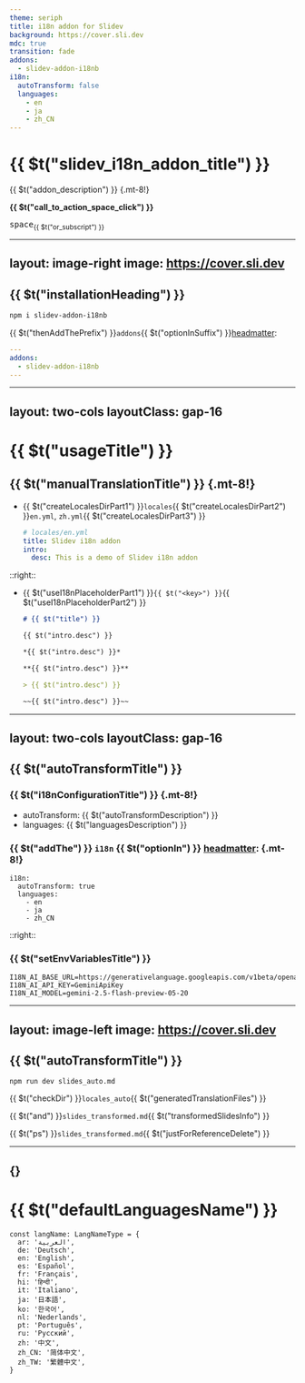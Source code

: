 ```yaml
---
theme: seriph
title: i18n addon for Slidev
background: https://cover.sli.dev
mdc: true
transition: fade
addons:
  - slidev-addon-i18nb
i18n:
  autoTransform: false
  languages:
    - en
    - ja
    - zh_CN
---
```


# {{ $t("slidev_i18n_addon_title") }}

<div v-click>

{{ $t("addon_description") }} {.mt-8!}

</div>

<div @click="$slidev.nav.next" class="abs-b mb-1 w-1/2 cursor-pointer rounded-lg mx-auto flex flex-row justify-center items-center gap-1" bg="white op-10" hover:bg="op-20">

  <div>

  **{{ $t("call_to_action_space_click") }}**

  </div>

  <div>
    <carbon:interface-usage />
  </div>

  <div mb-2>
    <kbd>space</kbd><sub ml-1>{{ $t("or_subscript") }}</sub>
  </div>

  <div>
    <lucide:mouse-pointer-click />
  </div>

</div>

<div class="abs-br m-6 text-xl">
  <a href="https://github.com/slidevjs/slidev" target="_blank" class="slidev-icon-btn">
    <carbon:logo-github />
  </a>
</div>

---
layout: image-right
image: https://cover.sli.dev
---

## {{ $t("installationHeading") }}

```bash
npm i slidev-addon-i18nb
```

{{ $t("thenAddThePrefix") }}`addons`{{ $t("optionInSuffix") }}[headmatter](https://sli.dev/custom/#headmatter):

```yaml
---
addons:
  - slidev-addon-i18nb
---
```

---
layout: two-cols
layoutClass: gap-16
---

# {{ $t("usageTitle") }}

## {{ $t("manualTranslationTitle") }} {.mt-8!}

- {{ $t("createLocalesDirPart1") }}`locales`{{ $t("createLocalesDirPart2") }}`en.yml`, `zh.yml`{{ $t("createLocalesDirPart3") }}

  ```yaml
  # locales/en.yml
  title: Slidev i18n addon
  intro:
    desc: This is a demo of Slidev i18n addon
  ```

::right::

- {{ $t("useI18nPlaceholderPart1") }}`{{ $t("<key>") }}`{{ $t("useI18nPlaceholderPart2") }}

  ````md
  # {{ $t("title") }}

  {{ $t("intro.desc") }}

  *{{ $t("intro.desc") }}*

  **{{ $t("intro.desc") }}**

  > {{ $t("intro.desc") }}

  ~~{{ $t("intro.desc") }}~~
  ````

---
layout: two-cols
layoutClass: gap-16
---

## {{ $t("autoTransformTitle") }}

### {{ $t("i18nConfigurationTitle") }} {.mt-8!}

<v-click>

- autoTransform: {{ $t("autoTransformDescription") }}
- languages: {{ $t("languagesDescription") }}

</v-click>

<v-click>

### {{ $t("addThe") }} `i18n` {{ $t("optionIn") }} [headmatter](https://sli.dev/custom/#headmatter): {.mt-8!}

```
i18n:
  autoTransform: true
  languages:
    - en
    - ja
    - zh_CN
```

</v-click>

::right::

<v-click>

### {{ $t("setEnvVariablesTitle") }}

```
I18N_AI_BASE_URL=https://generativelanguage.googleapis.com/v1beta/openai/
I18N_AI_API_KEY=GeminiApiKey
I18N_AI_MODEL=gemini-2.5-flash-preview-05-20
```

</v-click>

---
layout: image-left
image: https://cover.sli.dev
---

## {{ $t("autoTransformTitle") }}

```
npm run dev slides_auto.md
```

{{ $t("checkDir") }}`locales_auto`{{ $t("generatedTranslationFiles") }}

{{ $t("and") }}`slides_transformed.md`{{ $t("transformedSlidesInfo") }}

{{ $t("ps") }}`slides_transformed.md`{{ $t("justForReferenceDelete") }}

---
{}
---

# {{ $t("defaultLanguagesName") }}

```
const langName: LangNameType = {
  ar: 'العربية',
  de: 'Deutsch',
  en: 'English',
  es: 'Español',
  fr: 'Français',
  hi: 'हिन्दी',
  it: 'Italiano',
  ja: '日本語',
  ko: '한국어',
  nl: 'Nederlands',
  pt: 'Português',
  ru: 'Русский',
  zh: '中文',
  zh_CN: '简体中文',
  zh_TW: '繁體中文',
}
```
